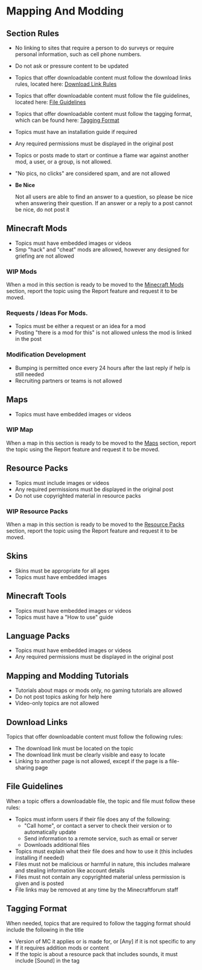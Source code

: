 # Mapping And Modding

## Section Rules

* No linking to sites that require a person to do surveys or require personal information, such as cell phone numbers.
* Do not ask or pressure content to be updated
* Topics that offer downloadable content must follow the download links rules, located here: [Download Link Rules](#mapping_and_modding:download_links)
* Topics that offer downloadable content must follow the file guidelines, located here: [File Guidelines](#mapping-and-modding:upload-guidelines) 
* Topics that offer downloadable content must follow the tagging format, which can be found here: [Tagging Format](#mapping-and-modding:tagging-format)
* Topics must have an installation guide if required
* Any required permissions must be displayed in the original post
* Topics or posts made to start or continue a flame war against another mod, a user, or a group, is not allowed.
* "No pics, no clicks" are considered spam, and are not allowed
* __Be Nice__

  Not all users are able to find an answer to a question, so please be nice when answering their question. If an answer 
  or a reply to a post cannot be nice, do not post it

## Minecraft Mods

* Topics must have embedded images or videos
* Smp "hack" and "cheat" mods are allowed, however any designed for griefing are not allowed

### WIP Mods

When a mod in this section is ready to be moved to the [Minecraft Mods](http://www.minecraftforum.net/forum/51-minecraft-mods/) section, 
report the topic using the Report feature and request it to be moved.

### Requests / Ideas For Mods.

* Topics must be either a request or an idea for a mod
* Posting "there is a mod for this" is not allowed unless the mod is linked in the post

### Modification Development

* Bumping is permitted once every 24 hours after the last reply if help is still needed
* Recruiting partners or teams is not allowed

## Maps

* Topics must have embedded images or videos

### WIP Map

When a map in this section is ready to be moved to the [Maps](http://www.minecraftforum.net/forum/53-maps/) section, 
report the topic using the Report feature and request it to be moved.


## Resource Packs

* Topics must include images or videos
* Any required permissions must be displayed in the original post
* Do not use copyrighted material in resource packs


### WIP Resource Packs

When a map in this section is ready to be moved to the [Resource Packs](http://www.minecraftforum.net/forum/41-resource-packs/) section, 
report the topic using the Report feature and request it to be moved.

## Skins

* Skins must be appropriate for all ages
* Topics must have embedded images

## Minecraft Tools

* Topics must have embedded images or videos
* Topics must have a "How to use" guide

## Language Packs

* Topics must have embedded images or videos
* Any required permissions must be displayed in the original post

## Mapping and Modding Tutorials

* Tutorials about maps or mods only, no gaming tutorials are allowed
* Do not post topics asking for help here
* Video-only topics are not allowed

## Download Links

Topics that offer downloadable content must follow the following rules:

  * The download link must be located on the topic
  * The download link must be clearly visible and easy to locate
  * Linking to another page is not allowed, except if the page is a file-sharing page
  
## File Guidelines

When a topic offers a downloadable file, the topic and file must follow these rules:

  * Topics must inform users if their file does any of the following:
    - "Call home", or contact a server to check their version or to automatically update
    - Send information to a remote service, such as email or server
    - Downloads additional files
  * Topics must explain what their file does and how to use it (this includes installing if needed)
  * Files must not be malicious or harmful in nature, this includes malware and stealing information like account details
  * Files must not contain any copyrighted material unless permission is given and is posted
  * File links may be removed at any time by the Minecraftforum staff
  
## Tagging Format

When needed, topics that are required to follow the tagging format should include the following in the title

 * Version of MC it applies or is made for, or [Any] if it is not specific to any 
 * If it requires addition mods or content
 * If the topic is about a resource pack that includes sounds, it must include [Sound] in the tag
 

